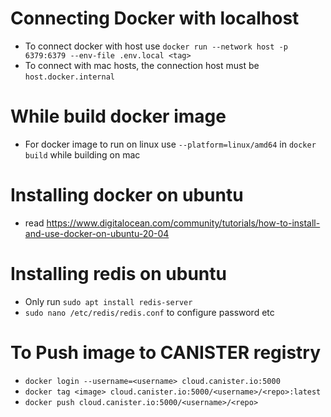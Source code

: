 # Connecting Docker with localhost
- To connect docker with host use `docker run --network host -p 6379:6379 --env-file .env.local <tag>`
- To connect with mac hosts, the connection host must be `host.docker.internal`

# While build docker image
- For docker image to run on linux use `--platform=linux/amd64` in `docker build` while building on mac

# Installing docker on ubuntu
- read https://www.digitalocean.com/community/tutorials/how-to-install-and-use-docker-on-ubuntu-20-04

# Installing redis on ubuntu
- Only run `sudo apt install redis-server`
- `sudo nano /etc/redis/redis.conf` to configure password etc

# To Push image to CANISTER registry
- `docker login --username=<username> cloud.canister.io:5000`
- `docker tag <image> cloud.canister.io:5000/<username>/<repo>:latest`
- `docker push cloud.canister.io:5000/<username>/<repo>`